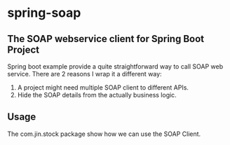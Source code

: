 # spring-soap
## The SOAP webservice client for Spring Boot Project

Spring boot example provide a quite straightforward way to call SOAP web service. There are 2 reasons I wrap it a different way:
1. A project might need multiple SOAP client to different APIs.
2. Hide the SOAP details from the actually business logic.

## Usage
The com.jin.stock package show how we can use the SOAP Client.
